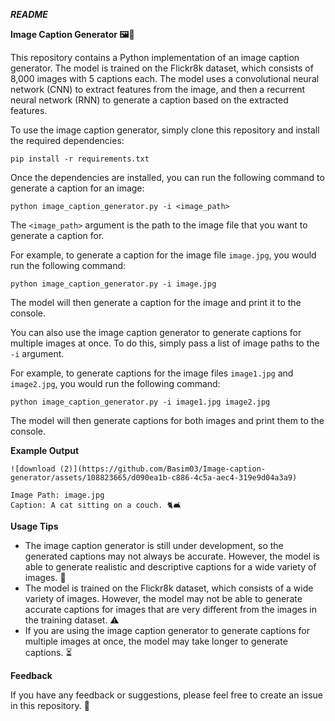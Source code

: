 ***README***

**Image Caption Generator 🖼️💬**

This repository contains a Python implementation of an image caption generator. The model is trained on the Flickr8k dataset, which consists of 8,000 images with 5 captions each. The model uses a convolutional neural network (CNN) to extract features from the image, and then a recurrent neural network (RNN) to generate a caption based on the extracted features.

To use the image caption generator, simply clone this repository and install the required dependencies:

```
pip install -r requirements.txt
```

Once the dependencies are installed, you can run the following command to generate a caption for an image:

```
python image_caption_generator.py -i <image_path>
```

The `<image_path>` argument is the path to the image file that you want to generate a caption for.

For example, to generate a caption for the image file `image.jpg`, you would run the following command:

```
python image_caption_generator.py -i image.jpg
```

The model will then generate a caption for the image and print it to the console.

You can also use the image caption generator to generate captions for multiple images at once. To do this, simply pass a list of image paths to the `-i` argument.

For example, to generate captions for the image files `image1.jpg` and `image2.jpg`, you would run the following command:

```
python image_caption_generator.py -i image1.jpg image2.jpg
```

The model will then generate captions for both images and print them to the console.

**Example Output**

```
![download (2)](https://github.com/Basim03/Image-caption-generator/assets/108823665/d090ea1b-c886-4c5a-aec4-319e9d04a3a9)

Image Path: image.jpg
Caption: A cat sitting on a couch. 🐈🛋️
```

**Usage Tips**

* The image caption generator is still under development, so the generated captions may not always be accurate. However, the model is able to generate realistic and descriptive captions for a wide variety of images. 📸
* The model is trained on the Flickr8k dataset, which consists of a wide variety of images. However, the model may not be able to generate accurate captions for images that are very different from the images in the training dataset. ⚠️
* If you are using the image caption generator to generate captions for multiple images at once, the model may take longer to generate captions. ⏳

**Feedback**

If you have any feedback or suggestions, please feel free to create an issue in this repository. 💬
